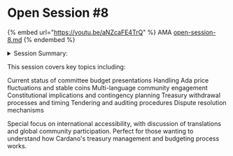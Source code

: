 # Open Session #8



{% embed url="https://youtu.be/aNZcaFE4TrQ" %}
AMA [open-session-8.md](open-session-8.md "mention")
{% endembed %}

<details>

<summary>Session Summary:</summary>

The latest session of the Cardano budget process discussions was held during the evening to accommodate different global time zones. The session provided updates on the budget process, upcoming steps, and addressed community questions regarding treasury withdrawals, auditing procedures, dispute resolution, and financial management strategies.

Lloyd Duhon opened the session by welcoming participants and explaining the meeting format, including structured discussions, a question and answer segment, and a review of upcoming governance actions. He emphasized that the purpose of the meeting was to provide clarity on how the budget process was evolving and to gather feedback from the community.

A key discussion point was the current status of the budget process. The committees involved, including the Product Committee, the Technical Steering Committee (TSC), the Open Source Committee (OSC), and the Membership and Community Committee (MCC), have each presented their initial proposals. The focus is now shifting to aligning the final details in preparation for submission as an info action for DS approval. This will determine the total funding requests and align expenditures with Cardano’s strategic priorities for 2025.

Another major discussion topic was treasury withdrawals and financial management. Lloyd explained that treasury withdrawals must align with the net change limit, which must be determined before any funds can be moved. The process is designed to ensure financial sustainability and includes considerations for stablecoins to reduce risk due to ADA price fluctuations. However, challenges such as stablecoin liquidity on Cardano must be addressed before fully integrating them into the funding model.

The discussion also touched on governance actions related to budgeting. Lloyd confirmed that upcoming info actions would allow the DS to provide input on critical decisions such as withdrawal structures, voting frequency, and funding allocations. These governance actions will help shape the final budget proposal before it moves forward to on-chain voting.

A critical aspect of the conversation revolved around dispute resolution and auditing. Lloyd confirmed that the current draft of the Cardano Constitution includes provisions for dispute resolution, ensuring that contractual obligations are honored. To maintain transparency, all budget recipients will be required to sign contracts with explicit dispute resolution clauses. Auditing will be handled by an independent working group, ensuring financial and technical compliance across all funded projects. The process will involve financial audits, technical audits, and potential regulatory reviews where necessary.

The session also covered the process of funding allocation and spending oversight. After DS approval, funds will be managed by the Cardano Development Holdings (CDH) entity, with structured disbursements based on tendering processes and project milestones. The tendering process ensures that funds are allocated efficiently and fairly, with open competition among vendors. Vendors will be required to submit bids, and contracts will be awarded based on transparent selection criteria.

Community engagement was another important topic. Lloyd confirmed that efforts are being made to ensure that budget-related materials are translated into multiple languages to enhance accessibility. Community-driven initiatives, such as regional hubs and educational programs, are being supported through the MCC and other committees to facilitate wider participation in Cardano’s governance.

One of the final questions addressed concerns about the impact of potential delays in the Cardano Constitution’s approval. Lloyd explained that the interim Constitution remains in effect until a new version is ratified. Should delays occur, the budget process will continue under the existing governance structure, ensuring that Cardano’s core operations remain funded and operational.

The session concluded with a call for continued engagement, emphasizing the importance of community feedback in refining the budget process. Participants were encouraged to review the compiled budget proposals on the knowledge base, participate in governance discussions, and prepare for upcoming voting actions.

With the Buenos Aires Constitutional Convention approaching, Lloyd and other committee members will be attending to provide support and answer questions from DS and governance participants. The next phase of the budget process will involve finalizing budget allocations, preparing on-chain info actions, and setting the stage for treasury withdrawals. The meeting ended with a reminder to stay informed and engaged, as the budgeting process remains a pivotal part of Cardano’s decentralized governance evolution.

</details>

This session covers key topics including:

Current status of committee budget presentations Handling Ada price fluctuations and stable coins Multi-language community engagement Constitutional implications and contingency planning Treasury withdrawal processes and timing Tendering and auditing procedures Dispute resolution mechanisms

Special focus on international accessibility, with discussion of translations and global community participation. Perfect for those wanting to understand how Cardano's treasury management and budgeting process works.
